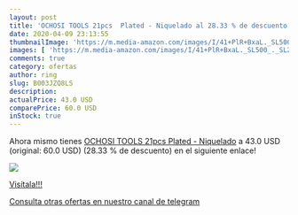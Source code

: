 ```yaml
---
layout: post
title: 'OCHOSI TOOLS 21pcs  Plated - Niquelado al 28.33 % de descuento'
date: 2020-04-09 23:13:55
thumbnailImage: 'https://m.media-amazon.com/images/I/41+PlR+BxaL._SL500_._SL200_.jpg'
images: [ 'https://m.media-amazon.com/images/I/41+PlR+BxaL._SL500_._SL200_.jpg' ]
comments: true
category: ofertas
author: ring
slug: B003JZQ8LS
description:
actualPrice: 43.0 USD
comparePrice: 60.0 USD
inStock: true
---
```


Ahora mismo tienes [OCHOSI TOOLS 21pcs  Plated - Niquelado](https://www.amazon.com/dp/B003JZQ8LS/?tag=redken08-20) a 43.0 USD (original: 60.0 USD) (28.33 %  de descuento) en el siguiente enlace!

[![](https://m.media-amazon.com/images/I/41+PlR+BxaL._SL500_._SL200_.jpg)](https://www.amazon.com/dp/B003JZQ8LS/?tag=redken08-20)

[Visítala!!!](https://www.amazon.com/dp/B003JZQ8LS/?tag=redken08-20)

[Consulta otras ofertas en nuestro canal de telegram](https://t.me/s/ofertas25)
